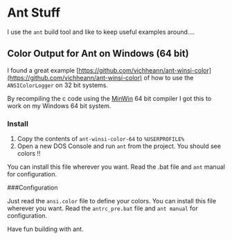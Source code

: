 # Ant Stuff 
I use the `ant` build tool and like to keep useful examples around....

## Color Output for Ant on Windows (64 bit)

I found a great example [https://github.com/vichheann/ant-winsi-color](https://github.com/vichheann/ant-winsi-color) of how to use the  `ANSIColorLogger` on 32 bit systems.

By recompiling the c code using the [MinWin](http://mingw-w64.org/doku.php) 64 bit compiler I got this to work on my Windows 64 bit system.

### Install

1. Copy the contents of `ant-winsi-color-64` to `%USERPROFILE%`
2. Open a new DOS Console and run `ant` from the project. You should see colors !!

You can install this file wherever you want. Read the .bat file and `ant` manual for configuration.

###Configuration

Just read the `ansi.color` file to define your colors. You can install this file wherever you want. Read the `antrc_pre.bat` file and `ant manual` for configuration.

Have fun building with ant.


